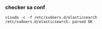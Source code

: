 ### checker sa conf 

```
visudo -c -f /etc/sudoers.d/elasticsearch 
/etc/sudoers.d/elasticsearch: parsed OK
```
